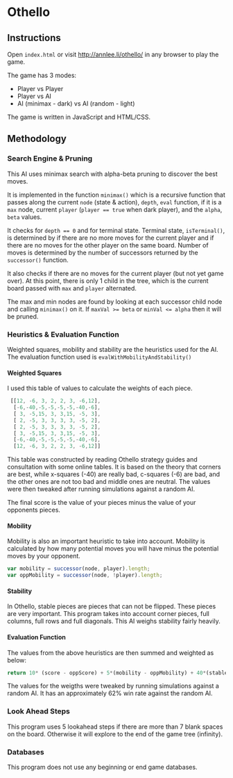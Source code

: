 # Othello

## Instructions

Open `index.html` or visit http://annlee.li/othello/ in any browser to play the game. 

The game has 3 modes:
- Player vs Player
- Player vs AI
- AI (minimax - dark) vs AI (random - light)


The game is written in JavaScript and HTML/CSS. 

## Methodology

### Search Engine & Pruning

This AI uses minimax search with alpha-beta pruning to discover the best moves. 

It is implemented in the function `minimax()` which is a recursive function that passes along the current `node` (state & action), `depth`, `eval` function, if it is a `max` node, current `player` (`player == true` when dark player), and the `alpha`, `beta` values. 

It checks for `depth == 0` and for terminal state. Terminal state, `isTerminal()`, is determined by if there are no more moves for the current player and if there are no moves for the other player on the same board. Number of moves is determined by the number of successors returned by the `successor()` function. 

It also checks if there are no moves for the current player (but not yet game over). At this point, there is only 1 child in the tree, which is the current board passed with `max` and `player` alternated. 

The max and min nodes are found by looking at each successor child node and calling `minimax()` on it. If `maxVal >= beta` or `minVal <= alpha` then it will be pruned.

### Heuristics & Evaluation Function

Weighted squares, mobility and stability are the heuristics used for the AI. The evaluation function used is `evalWithMobilityAndStability()`

#### Weighted Squares

I used this table of values to calculate the weights of each piece. 

```javascript 
 [[12, -6, 3, 2, 2, 3, -6,12],
  [-6,-40,-5,-5,-5,-5,-40,-6],
  [ 3, -5,15, 3, 3,15, -5, 3],
  [ 2, -5, 3, 3, 3, 3, -5, 2],
  [ 2, -5, 3, 3, 3, 3, -5, 2],
  [ 3, -5,15, 3, 3,15, -5, 3],
  [-6,-40,-5,-5,-5,-5,-40,-6],
  [12, -6, 3, 2, 2, 3, -6,12]]
```

This table was constructed by reading Othello strategy guides and consultation with some online tables. It is based on the theory that corners are best, while x-squares (-40) are really bad, c-squares (-6) are bad, and the other ones are not too bad and middle ones are neutral. The values were then tweaked after running simulations against a random AI. 

The final score is the value of your pieces minus the value of your opponents pieces.

#### Mobility

Mobility is also an important heuristic to take into account. Mobility is calculated by how many potential moves you will have minus the potential moves by your opponent. 

```javascript
var mobility = successor(node, player).length;
var oppMobility = successor(node, !player).length;
```

#### Stability

In Othello, stable pieces are pieces that can not be flipped. These pieces are very important. This program takes into account corner pieces, full columns, full rows and full diagonals. This AI weighs stability fairly heavily. 

#### Evaluation Function

The values from the above heuristics are then summed and weighted as below: 

```javascript
return 10* (score - oppScore) + 5*(mobility - oppMobility) + 40*(stable - oppStable);
```

The values for the weigths were tweaked by running simulations against a random AI. It has an approximately 62% win rate against the random AI.

### Look Ahead Steps

This program uses 5 lookahead steps if there are more than 7 blank spaces on the board. Otherwise it will explore to the end of the game tree (infinity). 

### Databases

This program does not use any beginning or end game databases.

